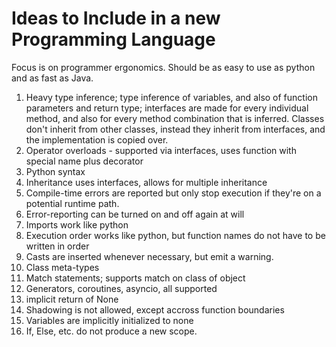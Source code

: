 # Ideas to Include in a new Programming Language
Focus is on programmer ergonomics. Should be as easy to use as python and as fast
as Java.

1. Heavy type inference; type inference of variables, and also of function parameters
   and return type; interfaces are made for every individual method, and also for
   every method combination that is inferred. Classes don't inherit from other classes,
   instead they inherit from interfaces, and the implementation is copied over.
2. Operator overloads - supported via interfaces, uses function with special name
   plus decorator
3. Python syntax
4. Inheritance uses interfaces, allows for multiple inheritance
5. Compile-time errors are reported but only stop execution if they're on a potential
   runtime path.
6. Error-reporting can be turned on and off again at will
7. Imports work like python
8. Execution order works like python, but function names do not have to be
   written in order
9. Casts are inserted whenever necessary, but emit a warning.
0. Class meta-types
1. Match statements; supports match on class of object
2. Generators, coroutines, asyncio, all supported
3. implicit return of None
4. Shadowing is not allowed, except accross function boundaries
5. Variables are implicitly initialized to none
6. If, Else, etc. do not produce a new scope.
